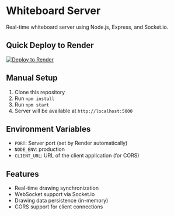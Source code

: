 # Whiteboard Server

Real-time whiteboard server using Node.js, Express, and Socket.io.

## Quick Deploy to Render

[![Deploy to Render](https://render.com/images/deploy-to-render-button.svg)](https://render.com/deploy?repo=https://github.com/choloer/whiteboard-server)

## Manual Setup

1. Clone this repository
2. Run `npm install`
3. Run `npm start`
4. Server will be available at `http://localhost:5000`

## Environment Variables

- `PORT`: Server port (set by Render automatically)
- `NODE_ENV`: production
- `CLIENT_URL`: URL of the client application (for CORS)

## Features

- Real-time drawing synchronization
- WebSocket support via Socket.io
- Drawing data persistence (in-memory)
- CORS support for client connections